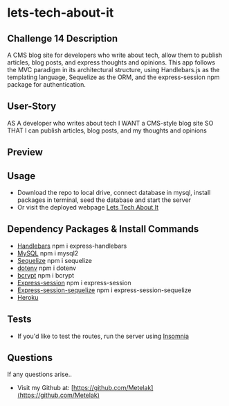 # **lets-tech-about-it**
## **Challenge 14 Description**
A CMS blog site for developers who write about tech, allow them to publish articles, blog posts, and express thoughts and opinions.
This app follows the MVC paradigm in its architectural structure, using Handlebars.js as the templating language, Sequelize as the ORM, and the express-session npm package for authentication.

## **User-Story**
AS A developer who writes about tech I WANT a CMS-style blog site SO THAT I can publish articles, blog posts, and my thoughts and opinions

## **Preview**

## **Usage**
* Download the repo to local drive, connect database in mysql, install packages in terminal, seed the database and start the server
* Or visit the deployed webpage [Lets Tech About It]()
## **Dependency Packages & Install Commands**
* [Handlebars](https://www.npmjs.com/package/express-handlebars) npm i express-handlebars
* [MySQL](https://www.npmjs.com/package/mysql2) npm i mysql2
* [Sequelize](https://www.npmjs.com/package/sequelize) npm i sequelize
* [dotenv](https://www.npmjs.com/package/dotenv) npm i dotenv
* [bcrypt](https://www.npmjs.com/package/bcrypt) npm i bcrypt
* [Express-session](https://www.npmjs.com/package/express-session) npm i express-session
* [Express-session-sequelize](https://www.npmjs.com/package/connect-session-sequelize) npm i express-session-sequelize
* [Heroku](https://devcenter.heroku.com/) 

## **Tests**
* If you'd like to test the routes, run the server using [Insomnia](https://insomnia.rest/plugins/insomnia-plugin-xml-json-response)

## **Questions**
If any questions arise..

* Visit my Github at: [https://github.com/Metelak](https://github.com/Metelak)